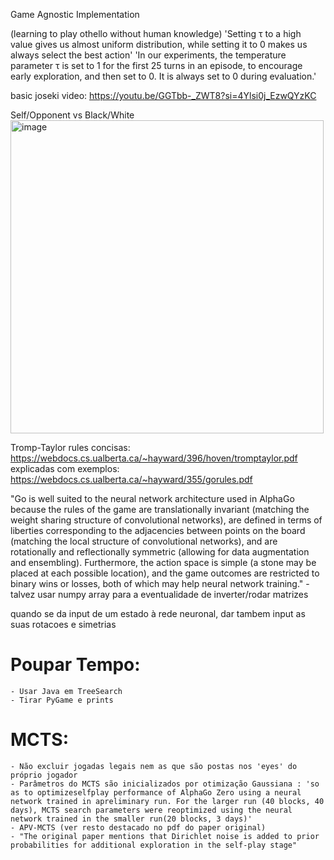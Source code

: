 Game Agnostic Implementation

(learning to play othello without human knowledge)
'Setting τ to a high value gives us almost uniform distribution, while setting it to 0 makes us always select the best action'
'In our experiments, the temperature parameter τ is set to 1 for the first 25 turns in an episode, to encourage early exploration, and then set to 0. It is always set to 0 during evaluation.'  

basic joseki video:
https://youtu.be/GGTbb-_ZWT8?si=4Ylsi0j_EzwQYzKC

Self/Opponent vs Black/White
<img width="501" alt="image" src="https://github.com/tomazcomz/SigmaZero/assets/125892880/1565ce0f-ad0a-45df-a1f7-cf25326a2ec7">

Tromp-Taylor rules
concisas: https://webdocs.cs.ualberta.ca/~hayward/396/hoven/tromptaylor.pdf
explicadas com exemplos: https://webdocs.cs.ualberta.ca/~hayward/355/gorules.pdf

"Go is well suited to the neural network architecture used in AlphaGo because the rules of
the game are translationally invariant (matching the weight sharing structure of convolutional
networks), are defined in terms of liberties corresponding to the adjacencies between points
on the board (matching the local structure of convolutional networks), and are rotationally and
reflectionally symmetric (allowing for data augmentation and ensembling). Furthermore, the
action space is simple (a stone may be placed at each possible location), and the game outcomes
are restricted to binary wins or losses, both of which may help neural network training."  - talvez usar numpy array para a eventualidade de inverter/rodar matrizes

quando se da input de um estado à rede neuronal, dar tambem input as suas rotacoes e simetrias

# Poupar Tempo:

    - Usar Java em TreeSearch
    - Tirar PyGame e prints

# MCTS:
    
    - Não excluir jogadas legais nem as que são postas nos 'eyes' do próprio jogador
    - Parâmetros do MCTS são inicializados por otimização Gaussiana : 'so as to optimizeselfplay performance of AlphaGo Zero using a neural network trained in apreliminary run. For the larger run (40 blocks, 40 days), MCTS search parameters were reoptimized using the neural network trained in the smaller run(20 blocks, 3 days)'
    - APV-MCTS (ver resto destacado no pdf do paper original)
    - "The original paper mentions that Dirichlet noise is added to prior probabilities for additional exploration in the self-play stage"
